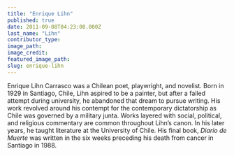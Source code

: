 ```yaml
---
title: "Enrique Lihn"
published: true
date: 2011-09-08T04:23:00.000Z
last_name: "Lihn"
contributor_type:
image_path:
image_credit:
featured_image_path:
slug: enrique-lihn
---
```


Enrique Lihn Carrasco was a Chilean poet, playwright, and novelist. Born in 1929 in Santiago, Chile, Lihn aspired to be a painter, but after a failed attempt during university, he abandoned that dream to pursue writing. His work revolved around his contempt for the contemporary dictatorship as Chile was governed by a military junta. Works layered with social, political, and religious commentary are common throughout Lihn’s canon. In his later years, he taught literature at the University of Chile. His final book, _Diario de Muerte_ was written in the six weeks preceding his death from cancer in Santiago in 1988.


